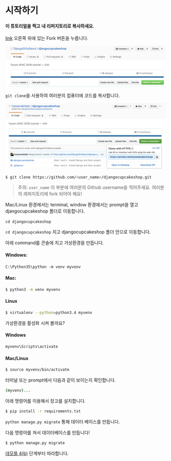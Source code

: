 # 시작하기

#### 이 튜토리얼을 찍고 내 리퍼지토리로 복사하세요.

[link](https://github.com/djangogirlsseoul/djangocupcakeshop) 오른쪽 위에 있는 Fork 버튼을 누릅니다.

![](fork_djangocupcakeshop.png)

`git clone`을 사용하여 여러분의 컴퓨터에 코드를 복사합니다.


![](clone_djangocupcake.png)

```bash
$ git clone https://github.com/<user_name>/djangocupcakeshop.git

```
  > 주의: `user_name` 이 부분에 여러분의 Github username을 적어주세요. 여러분의 레파지토리에 fork 되어야 해요!


Mac/Linux 환경에서는 terminal, window 환경에서는 prompt을 열고 djangocupcakeshop 폴더로 이동합니다.

```cd djangocupcakeshop ```

`cd djangocupcakeshop` 치고 djangocupcakeshop 폴더 안으로 이동합니다.

아래 command를 콘솔에 치고 가상환경을 만듭니다.

#### Windows:
```C:\Python35\python -m venv myvenv```
#### Mac:
```bash
$ python3 -m venv myvenv
```
#### Linux
```bash
$ virtualenv --python=python3.4 myvenv
```

가상환경을 활성화 시켜 볼까요?

#### Windows

```bash
myvenv\Scripts\activate
```
#### Mac/Linux
```bash
$ source myvenv/bin/activate 
```


터미널 또는 prompt에서 다음과 같이 보이는지 확인합니다.

```bash
(myvenv)...
```


아래 명령어를 이용해서 장고를 설치합니다.

```bash
$ pip install -r requirements.txt
```
`python manage.py migrate` 통해 데이터 베이스를 만듭니다.

다음 명령어를 쳐서 데이터베이스를 만듭니다!

```bash
$ python manage.py migrate
```

[데모를 4(b)](https://djangogirlsseoul.gitbooks.io/djangocupcakeshop_ko/content/demo.html) 단계부터 따라합니다.
